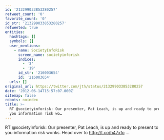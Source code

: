```yaml
---
id: '213299033853280257'
retweet_count: '0'
favorite_count: '0'
id_str: '213299033853280257'
retweeted: true
entities:
  hashtags: []
  symbols: []
  user_mentions:
    - name: SocietyInfoRisk
      screen_name: societyinforisk
      indices:
        - '3'
        - '19'
      id_str: '216003654'
      id: '216003654'
  urls: []
original_url: https://twitter.com/jth/status/213299033853280257
date: '2012-06-14T15:57:07.000Z'
sitemap: false
robots: noindex
title: >-
  RT @societyinforisk: Our presenter, Pat Leach, is up and ready to present to
  you information risk wo…
---
```


RT @societyinforisk: Our presenter, Pat Leach, is up and ready to present to you information risk wonks. Head over to http://t.co/h47xfo ...